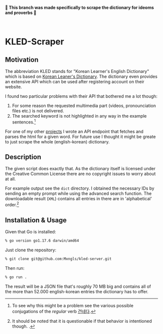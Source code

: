**&#x1F4CC; This branch was made specifically to scrape the dictionary for ideoms and proverbs &#x1F4CC;**

<br>

# KLED-Scraper

## Motivation

The abbreviation KLED stands for "Korean Learner's English Dictionary" which is based on [Korean Leaner's Dictionary](https://krdict.korean.go.kr/mainAction). The dictionary even provides an extensive API which can be used after registering account on their website.

I found two particular problems with their API that bothered me a lot though:
1. For some reason the requested multimedia part (videos, pronounciation files etc.) is not delivered.
2. The searched keyword is not highlighted in any way in the example sentences.[^1]

For one of my other [projects](https://github.com/Mxngls/kled-server) I wrote an API endpoint that fetches and parses the html for a given word. For future use I thought it might be greate to just scrape the whole (english-korean) dictionary. 

## Description

The given script does exactly that. As the dictionary itself is licensed under the Creative Common License there are no copyright issues to worry about at all.

For example output see the ```dict``` directory. I obtained the necessary IDs by sending an empty prompt while using the advanced search function. The downloadable result (```XML```) contains all entries in there are in 'alphabetical' order.[^2]

## Installation & Usage

Given that Go is installed:
```zsh
% go version go1.17.6 darwin/amd64
```

Just clone the repository:
```zsh
% git clone git@github.com:Mxngls/kled-server.git
````

Then run:
```zsh
% go run .
```

The result will be a JSON file that's roughly 70 MB big and contains all of the more than 52.000 english-korean entries the dictionary has to offer.

[^1]:To see why this might be a problem see the various possible conjugations of the *regular* verb [건네다](https://en.wiktionary.org/wiki/%EA%B1%B4%EB%84%A4%EB%8B%A4#Conjugation).
[^2]:It should be noted that it is questionable if that behavior is intentioned though. .
